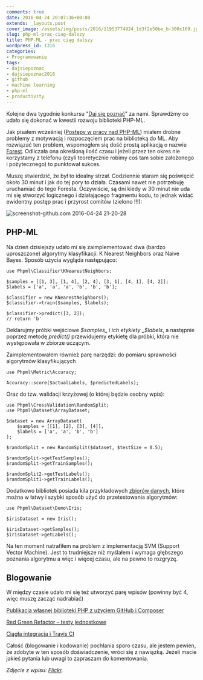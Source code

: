 ```yaml
---
comments: true
date: 2016-04-24 20:07:36+00:00
extends: _layouts.post
cover_image: /assets/img/posts/2016/11953774924_1d3f2e50be_b-300x169.jpg
slug: php-ml-prac-ciag-dalszy
title: PHP-ML - prac ciąg dalszy
wordpress_id: 1316
categories:
- Programowanie
tags:
- dajsiepoznac
- dajsiepoznac2016
- github
- machine learning
- php-ml
- productivity
---
```


Kolejne dwa tygodnie konkursu "[Daj się poznać](http://itcraftsman.pl/daj-sie-poznac-2016-zaczynamy/)" za nami. Sprawdźmy co udało się dokonać w kwestii rozwoju biblioteki PHP-ML.<!-- more -->

Jak pisałem wcześniej ([Postępy w pracy nad PHP-ML](http://itcraftsman.pl/postepy-w-pracy-nad-php-ml/)) miałem drobne problemy z motywacją i rozpoczęciem prac na biblioteką do ML. Aby rozwiązać ten problem, wspomogłem się dość prostą aplikacją o nazwie [Forest](https://play.google.com/store/apps/details?id=cc.forestapp&hl=pl). Odliczała ona określoną ilość czasu i jeżeli przez ten okres nie korzystamy z telefonu (czyli teoretycznie robimy coś tam sobie założonego i pożytecznego) to punktował sukces.

Muszę stwierdzić, że był to idealny strzał. Codziennie staram się poświęcić około 30 minut i jak do tej pory to działa. Czasami nawet nie potrzebuję uruchamiać do tego Foresta. Oczywiście, są dni kiedy w 30 minut nie uda mi się stworzyć logicznego i działającego fragmentu kodu, to jednak widać ewidentny postęp prac i przyrost comitów (zielono !!!):

![screenshot-github.com 2016-04-24 21-20-28](/assets/img/posts/2016/screenshot-github.com-2016-04-24-21-20-28.png)

## PHP-ML

Na dzień dzisiejszy udało mi się zaimplementować dwa (bardzo uproszczone) algorytmy klasyfikacji: K Nearest Neighbors oraz Naive Bayes. Sposób użycia wygląda następująco:

    use Phpml\Classifier\KNearestNeighbors;
    
    $samples = [[1, 3], [1, 4], [2, 4], [3, 1], [4, 1], [4, 2]];
    $labels = ['a', 'a', 'a', 'b', 'b', 'b'];
    
    $classifier = new KNearestNeighbors();
    $classifier->train($samples, $labels);
    
    $classifier->predict([3, 2]); 
    // return 'b'


Deklarujmy próbki wejściowe _$samples_ i ich etykiety _$labels_, a następnie poprzez metodę _predict()_ przewidujemy etykietę dla próbki, która nie występowała w zbiorze uczącym.

Zaimplementowałem również parę narzędzi: do pomiaru sprawności algorytmów klasyfikujących
    
    use Phpml\Metric\Accuracy;
    
    Accuracy::score($actualLabels, $predictedLabels);

Oraz do tzw. walidacji krzyżowej (o której będzie osobny wpis):
  
    
    use Phpml\CrossValidation\RandomSplit;
    use Phpml\Dataset\ArrayDataset;
    
    $dataset = new ArrayDataset(
        $samples = [[1], [2], [3], [4]],
        $labels = ['a', 'a', 'b', 'b']
    );
    
    $randomSplit = new RandomSplit($dataset, $testSize = 0.5);
    
    $randomSplit->getTestSamples();
    $randomSplit->getTrainSamples();
    
    $randomSplit2->getTestLabels();
    $randomSplit1->getTrainLabels();


Dodatkowo bibliotek posiada kila przykładowych [zbiorów danych](http://itcraftsman.pl/ogolnodostepne-zbiory-danych-do-machine-learningu/), które można w łatwy i szybki sposób użyć do przetestowania algorytmów:
   
    
    use Phpml\Dataset\Demo\Iris;
    
    $irisDataset = new Iris();
    
    $irisDataset->getSamples();
    $irisDataset->getLabels();
    
Na ten moment natrafiłem na problem z implementacją SVM (Support Vector Machine). Jest to trudniejsze niż myślałem i wymaga głębszego poznania algorytmu a więc i więcej czasu, ale na pewno to rozgryzę.

## Blogowanie

W między czasie udało mi się też utworzyć parę wpisów (powinny być 4, więc muszę zacząć nadrabiać)

[Publikacja własnej biblioteki PHP z użyciem GitHub i Composer](http://itcraftsman.pl/publikacja-wlasnej-biblioteki-php-z-uzyciem-github-i-composer/)

[Red Green Refactor – testy jednostkowe](http://itcraftsman.pl/red-green-refactor-testy-jednostkowe/)

[Ciągła integracja i Travis CI](http://itcraftsman.pl/ciagla-integracja-i-travis-ci/)


Całość (blogowanie i kodowanie) pochłania sporo czasu, ale jestem pewien, że zdobyte w ten sposób doświadczenie, wróci się z nawiązką. Jeżeli macie jakieś pytania lub uwagi to zapraszam do komentowania.

*Zdjęcie z wpisu: [Flickr](https://www.flickr.com/photos/stavos52093/11953774924/).*
